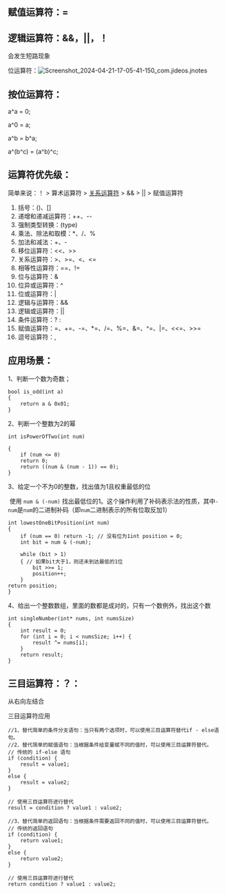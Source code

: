 ## 赋值运算符：=

## 逻辑运算符：&&，||，！

会发生短路现象

位运算符：![Screenshot_2024-04-21-17-05-41-150_com.jideos.jnotes](C:\Users\20867\Downloads\Screenshot_2024-04-21-17-05-41-150_com.jideos.jnotes.png)

## 按位运算符：

a^a = 0;

a^0 = a;

a^b = b^a;

a^(b^c) = (a^b)^c;

## 运算符优先级：

简单来说：！ > 算术运算符 > [关系运算符](https://so.csdn.net/so/search?q=关系运算符&spm=1001.2101.3001.7020) > && > || > 赋值运算符

1. 括号：()、[]
2. 递增和递减运算符：++、--
3. 强制类型转换：(type)
4. 乘法、除法和取模：*、/、%
5. 加法和减法：+、-
6. 移位运算符：<<、>>
7. 关系运算符：>、>=、<、<=
8. 相等性运算符：==、!=
9. 位与运算符：&
10. 位异或运算符：^
11. 位或运算符：|
12. 逻辑与运算符：&&
13. 逻辑或运算符：||
14. 条件运算符：? :
15. 赋值运算符：=、+=、-=、*=、/=、%=、&=、^=、|=、<<=、>>=
16. 逗号运算符：,

## 应用场景：

1、判断一个数为奇数；



```
bool is_odd(int a)
{
	return a & 0x01;
}
```

2、判断一个整数为2的幂



```
int isPowerOfTwo(int num) 

{
	if (num <= 0)
	return 0;
	return ((num & (num - 1)) == 0);
}
```

3、给定一个不为0的整数，找出值为1且权重最低的位

​	使用 `num & (-num)` 找出最低位的1。这个操作利用了补码表示法的性质，其中`-num`是`num`的二进制补码（即`num`二进制表示的所有位取反加1）



    int lowestOneBitPosition(int num) 
    {
        if (num == 0) return -1; // 没有位为1int position = 0;
    	int bit = num & (-num);
    
    	while (bit > 1) 
    	{ // 如果bit大于1，则还未到达最低的1位
        	bit >>= 1;
        	position++;
    	}
    return position;
    }
4、给出一个整数数组，里面的数都是成对的，只有一个数例外，找出这个数

```
int singleNumber(int* nums, int numsSize) 
{
    int result = 0;
    for (int i = 0; i < numsSize; i++) {
        result ^= nums[i];
    }
    return result;
}
```

## 三目运算符：？：

从右向左结合

三目运算符应用

```
//1、替代简单的条件分支语句：当只有两个选项时，可以使用三目运算符替代if - else语句。
//2、替代简单的赋值语句：当根据条件给变量赋不同的值时，可以使用三目运算符替代。
// 传统的 if-else 语句
if (condition) {
    result = value1;
}
else {
    result = value2;
}

// 使用三目运算符进行替代
result = condition ? value1 : value2;

//3、替代简单的返回语句：当根据条件需要返回不同的值时，可以使用三目运算符替代。
// 传统的返回语句
if (condition) {
    return value1;
}
else {
    return value2;
}

// 使用三目运算符进行替代
return condition ? value1 : value2;
```


